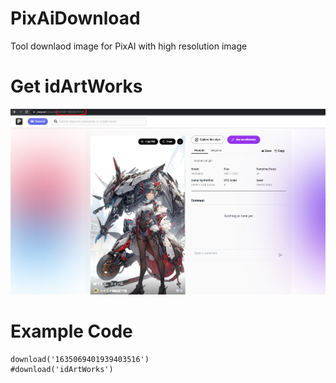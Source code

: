 # PixAiDownload

Tool downlaod image for PixAI with high resolution image

# Get idArtWorks

![Alt text](image.png)

# Example Code

```
download('1635069401939403516')
#download('idArtWorks')
```
